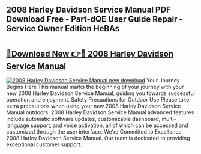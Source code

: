 ## 2008 Harley Davidson Service Manual PDF Download Free - Part-dQE User Guide Repair - Service Owner Edition HeBAs

# <h2><a href="http://bc27013.oget.top/?id=2008+Harley+Davidson+Service+Manual">🔗Download New 👉🔴 2008 Harley Davidson Service Manual</a></h2>

[![2008 Harley Davidson Service Manual new download](https://i.imgur.com/5g1atiW.png)](http://bc27013.oget.top/?id=2008+Harley+Davidson+Service+Manual)
Your Journey Begins Here This manual marks the beginning of your journey with your new 2008 Harley Davidson Service Manual, guiding you towards successful operation and enjoyment. Safety Precautions for Outdoor Use Please take extra precautions when using your new 2008 Harley Davidson Service Manual outdoors. 2008 Harley Davidson Service Manual advanced features include automatic software updates, customizable dashboard, multi-language support, and voice activation, all of which can be accessed and customized through the user interface. We're Committed to Excellence 2008 Harley Davidson Service Manual. Our team is dedicated to providing exceptional customer support.
